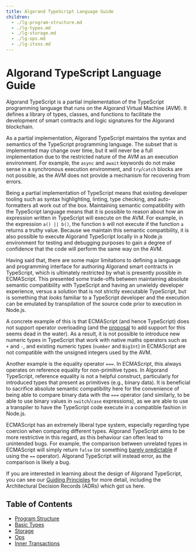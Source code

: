 ```yaml
---
title: Algorand TypeScript Language Guide
children:
  - ./lg-program-structure.md
  - ./lg-types.md
  - ./lg-storage.md
  - ./lg-ops.md
  - ./lg-itxns.md
---
```


# Algorand TypeScript Language Guide

Algorand TypeScript is a partial implementation of the TypeScript programming language that runs on the Algorand Virtual Machine (AVM). It defines a library of types, classes, and functions to facilitate the development of smart contracts and logic signatures for the Algorand blockchain.

As a partial implementation, Algorand TypeScript maintains the syntax and semantics of the TypeScript programming language. The subset that is implemented may change over time, but it will never be a full implementation due to the restricted nature of the AVM as an execution environment. For example, the `async` and `await` keywords do not make sense in a synchronous execution environment, and `try`/`catch` blocks are not possible, as the AVM does not provide a mechanism for recovering from errors.

Being a partial implementation of TypeScript means that existing developer tooling such as syntax highlighting, linting, type checking, and auto-formatters all work out of the box. Maintaining semantic compatibility with the TypeScript language means that it is possible to reason about how an expression written in TypeScript will execute on the AVM. For example, in the expression `a() || b()`, the function `b` will not execute if the function `a` returns a truthy value. Because we maintain this semantic compatibility, it is also possible to execute Algorand TypeScript locally in a Node.js environment for testing and debugging purposes to gain a degree of confidence that the code will perform the same way on the AVM.

Having said that, there are some major limitations to defining a language and programming interface for authoring Algorand smart contracts in TypeScript, which is ultimately restricted by what is presently possible in ECMAScript. This presented some trade-offs between maintaining absolute semantic compatibility with TypeScript and having an unwieldy developer experience, versus a solution that is not strictly executable TypeScript, but is something that _looks_ familiar to a TypeScript developer and the execution can be emulated by transpilation of the source code prior to execution in Node.js.

A concrete example of this is that ECMAScript (and hence TypeScript) does not support operator overloading (and the [proposal](https://github.com/tc39/proposal-operator-overloading) to add support for this seems dead in the water). As a result, it is not possible to introduce new numeric types in TypeScript that work with native maths operators such as `+` and `-`, and existing numeric types (`number` and `BigInt`) in ECMAScript are not compatible with the unsigned integers used by the AVM.

Another example is the equality operator `===`. In ECMAScript, this always operates on reference equality for non-primitive types. In Algorand TypeScript, reference equality is not a helpful construct, particularly for introduced types that present as primitives (e.g., binary data). It is beneficial to sacrifice absolute semantic compatibility here for the convenience of being able to compare binary data with the `===` operator (and similarly, to be able to use binary values in `switch`/`case` expressions), as we are able to use a transpiler to have the TypeScript code execute in a compatible fashion in Node.js.

ECMAScript has an extremely liberal type system, especially regarding type coercion when comparing different types. Algorand TypeScript aims to be more restrictive in this regard, as this behaviour can often lead to unintended bugs. For example, the comparison between unrelated types in ECMAScript will simply return `false` (or something [barely predictable](https://developer.mozilla.org/en-US/docs/Web/JavaScript/Reference/Operators/Equality) if using the `==` operator). Algorand TypeScript will instead error, as the comparison is likely a bug.

If you are interested in learning about the design of Algorand TypeScript, you can see our [Guiding Principles](./guiding-principles.md) for more detail, including the Architectural Decision Records (ADRs) which got us here.

## Table of Contents

- [Program Structure](lg-program-structure.md)
- [Basic Types](lg-types.md)
- [Storage](lg-storage.md)
- [Ops](lg-ops.md)
- [Inner Transactions](lg-itxns.md)

